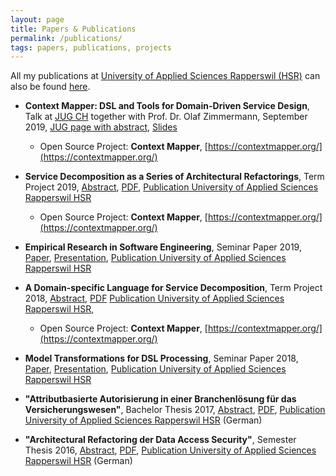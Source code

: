 ```yaml
---
layout: page
title: Papers & Publications
permalink: /publications/
tags: papers, publications, projects
---
```


All my publications at [University of Applied Sciences Rapperswil (HSR)](https://www.hsr.ch/) can also be found [here](https://eprints.hsr.ch/view/creators/Kapferer=3AStefan=3A=3A.html).

 * **Context Mapper: DSL and Tools for Domain-Driven Service Design**, Talk at [JUG CH](https://www.jug.ch/) together with Prof. Dr. Olaf Zimmermann, September 2019, 
   [JUG page with abstract](https://www.jug.ch/html/events/2019/context_mapper.html),
   [Slides](https://www.jug.ch/events/slides/190910_ContextMapperDDD_Slides.pdf)
   * Open Source Project: **Context Mapper**, [https://contextmapper.org/](https://contextmapper.org/)
   
 * **Service Decomposition as a Series of Architectural Refactorings**, Term Project 2019, 
   [Abstract](https://github.com/stefan-ka/papers-and-publications/raw/master/service-decomposition-as-a-series-of-architectural-refactorings/FS19-MSE-Stefan-Kapferer-Service-Decomposition-Architectural-Refactorings-Abstract.pdf),
   [PDF](https://github.com/stefan-ka/papers-and-publications/raw/master/service-decomposition-as-a-series-of-architectural-refactorings/FS19-MSE-Stefan-Kapferer-Service-Decomposition-Architectural-Refactorings.pdf), 
   [Publication University of Applied Sciences Rapperswil HSR](https://eprints.hsr.ch/784/)
   * Open Source Project: **Context Mapper**, [https://contextmapper.org/](https://contextmapper.org/)

 * **Empirical Research in Software Engineering**,
   Seminar Paper 2019,
   [Paper](https://github.com/stefan-ka/papers-and-publications/raw/master/empirical-research-in-software-engineering/FS19_SKapferer_Empirical-Research-in-Software-Engineering-Paper.pdf), 
   [Presentation](https://github.com/stefan-ka/papers-and-publications/raw/master/empirical-research-in-software-engineering/FS19_SKapferer_Empirical-Research-in-Software-Engineering-Presentation.pdf),
   [Publication University of Applied Sciences Rapperswil HSR](https://eprints.hsr.ch/820/)

 * **A Domain-specific Language for Service Decomposition**, Term Project 2018, 
   [Abstract](https://github.com/stefan-ka/papers-and-publications/raw/master/a-dsl-for-service-decomposition/HS18-MSE-Stefan-Kapferer-A-DSL-for-Service-Decomposition-Abstract.pdf),
   [PDF](https://github.com/stefan-ka/papers-and-publications/raw/master/a-dsl-for-service-decomposition/HS18-MSE-Stefan-Kapferer-A-DSL-for-Service-Decomposition.pdf)
   [Publication University of Applied Sciences Rapperswil HSR](https://eprints.hsr.ch/722/), 
   * Open Source Project: **Context Mapper**, [https://contextmapper.org/](https://contextmapper.org/)

 * **Model Transformations for DSL Processing**,
   Seminar Paper 2018,
   [Paper](https://stefan.kapferer.ch/model-transformations-for-dsl-processing), 
   [Presentation](https://github.com/stefan-ka/papers-and-publications/raw/master/model-transformations-for-dsl-processing/HS18_SKapferer_Model-Transformations-for-DSL-Processing-Presentation.pdf),
   [Publication University of Applied Sciences Rapperswil HSR](https://eprints.hsr.ch/819/)
 
 * **"Attributbasierte Autorisierung in einer Branchenlösung für das Versicherungswesen"**, 
   Bachelor Thesis 2017, 
   [Abstract](https://github.com/stefan-ka/papers-and-publications/raw/master/attribute-based-access-control-in-a-standard-software-for-the-insurance-sector/17_BA_Jost-Kapferer_Abstract.pdf),
   [PDF](https://github.com/stefan-ka/papers-and-publications/raw/master/attribute-based-access-control-in-a-standard-software-for-the-insurance-sector/FS2017-BA-EP-Jost-Kapferer-Attributbasierte-Autorisierung-in-einer-Branchenloesung-fuer-das-Versicherungswesen.pdf), 
   [Publication University of Applied Sciences Rapperswil HSR](https://eprints.hsr.ch/602/) (German)
 
 * **"Architectural Refactoring der Data Access Security"**, 
   Semester Thesis 2016, 
   [Abstract](https://github.com/stefan-ka/papers-and-publications/raw/master/architectural-refactoring-of-data-access-security/2_I_SA_S.Kapferer_H_2016.pdf),
   [PDF](https://github.com/stefan-ka/papers-and-publications/raw/master/architectural-refactoring-of-data-access-security/HS16-SA-EP-Kapferer-ArchitecturalRefactoringDataAccessSecurity.pdf), 
   [Publication University of Applied Sciences Rapperswil HSR](https://eprints.hsr.ch/564/) (German)
